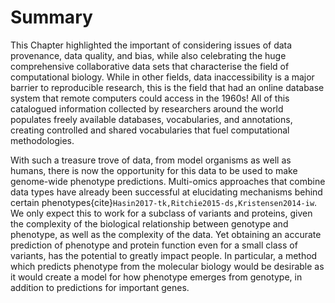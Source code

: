 # Summary
[//]: # (TODO: Rewrite this section so that it is just a summary of the different sources of error AND a summary of the different excitingt types of data. BUT NOT downbeat/dramatic e.g. no wonder it doesn't work.)
[//]: # (TODO: Citations in summary section)
[//]: # (TODO: Summarise approaches to knowledge-finding: computational prediction, comparative studies - genomics, GWAS, DE exp - baseline/descriptive and linking datasets - big collaborative efforts)
[//]: # (TODO: Summarise challenges, including sources of bias, and difficulty, and error)
[//]: # (TODO: Bring it back to the big questions and the opportunities)

This Chapter highlighted the important of considering issues of data provenance, data quality, and bias, while also celebrating the huge comprehensive collaborative data sets that characterise the field of computational biology.
While in other fields, data inaccessibility is a major barrier to reproducible research, this is the field that had an online database system that remote computers could access in the 1960s!
All of this catalogued information collected by researchers around the world populates freely available databases, vocabularies, and annotations, creating controlled and shared vocabularies that fuel computational methodologies.

With such a treasure trove of data, from model organisms as well as humans, there is now the opportunity for this data to be used to make genome-wide phenotype predictions.
Multi-omics approaches that combine data types have already been successful at elucidating mechanisms behind certain phenotypes{cite}`Hasin2017-tk,Ritchie2015-ds,Kristensen2014-iw`. 
We only expect this to work for a subclass of variants and proteins, given the complexity of the biological relationship between genotype and phenotype, as well as the complexity of the data.
Yet obtaining an accurate prediction of phenotype and protein function even for a small class of variants, has the potential to greatly impact people. 
In particular, a method which predicts phenotype from the molecular biology would be desirable as it would create a model for how phenotype emerges from genotype, in addition to predictions for important genes.
